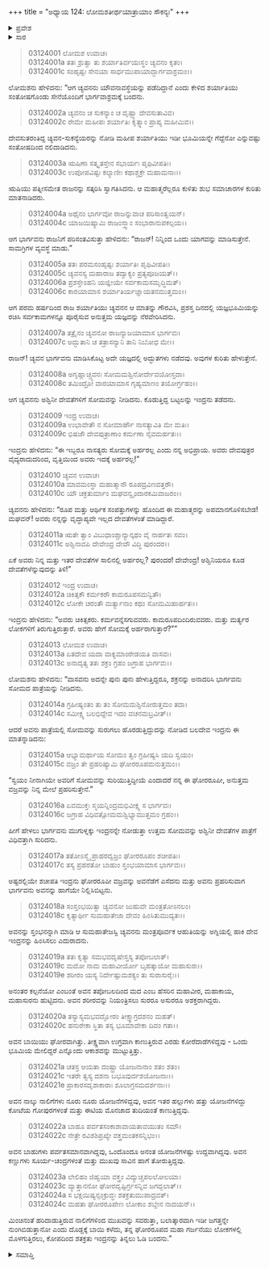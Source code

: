 +++
title = "ಅಧ್ಯಾಯ 124: ಲೋಮಶತೀರ್ಥಯಾತ್ರಾಯಾಂ ಸೌಕನ್ಯಃ"
+++

<details><summary>ಪ್ರವೇಶ</summary>


।।   ಓಂ ಓಂ ನಮೋ ನಾರಾಯಣಾಯ।।   ಶ್ರೀ ವೇದವ್ಯಾಸಾಯ ನಮಃ ।।

ಶ್ರೀ ಕೃಷ್ಣದ್ವೈಪಾಯನ ವೇದವ್ಯಾಸ ವಿರಚಿತ  

**ಶ್ರೀ ಮಹಾಭಾರತ**

**ಆರಣ್ಯಕ ಪರ್ವ**

**ತೀರ್ಥಯಾತ್ರಾ ಪರ್ವ**

**ಅಧ್ಯಾಯ 124**

</details>


<details><summary>ಸಾರ</summary>

ಚ್ಯವನನ ನೇತೃತ್ವದಲ್ಲಿ ರಾಜಾ ಶರ್ಯಾತಿಯು ಯಾಗವನ್ನು ನೆರವೇರಿಸಿದ್ದುದು; ಯಾಗದಲ್ಲಿ ಚ್ಯವನನು ಅಶ್ವಿನೀಕುಮಾರರಿಗೆ ಸೋಮವನ್ನು ನೀಡಲು ಇಂದ್ರನು ತಡೆದುದು (1-9). ಇಂದ್ರನು ಚ್ಯವನನ ಮೇಲೆ ವಜ್ರವನ್ನು ಎಸೆಯುತ್ತಿರುವಾಗ ಅವನನ್ನು ಹಾಗೆಯೇ ನಿಲ್ಲಿಸಿದ್ದುದು (10-17). ಇಂದ್ರನನ್ನು ನುಂಗಲು ಚ್ಯವನನು ಮದ ಎಂಬ ರಾಕ್ಷಸನನ್ನು ಸೃಷ್ಟಿಸಿದುದು (18-24).

</details>

> 03124001 ಲೋಮಶ ಉವಾಚ।  
03124001a ತತಃ ಶ್ರುತ್ವಾ ತು ಶರ್ಯಾತಿರ್ವಯಃಸ್ಥಂ ಚ್ಯವನಂ ಕೃತಂ।  
03124001c ಸಂಹೃಷ್ಟಃ ಸೇನಯಾ ಸಾರ್ಧಮುಪಾಯಾದ್ಭಾರ್ಗವಾಶ್ರಮಂ।।

ಲೋಮಶನು ಹೇಳಿದನು: “ಆಗ ಚ್ಯವನನು ಯೌವನಾವಸ್ಥೆಯನ್ನು ಪಡೆದಿದ್ದಾನೆ ಎಂದು ಕೇಳಿದ ಶರ್ಯಾತಿಯು ಸಂತೋಷಗೊಂಡು ಸೇನೆಯೊಂದಿಗೆ ಭಾರ್ಗವಾಶ್ರಮಕ್ಕೆ ಬಂದನು.

> 03124002a ಚ್ಯವನಂ ಚ ಸುಕನ್ಯಾಂ ಚ ದೃಷ್ಟ್ವಾ ದೇವಸುತಾವಿವ।  
03124002c ರೇಮೇ ಮಹೀಪಃ ಶರ್ಯಾತಿಃ ಕೃತ್ಸ್ನಾಂ ಪ್ರಾಪ್ಯ ಮಹೀಮಿವ।।

ದೇವಸುತರಂತಿದ್ದ ಚ್ಯವನ-ಸುಕನ್ಯೆಯರನ್ನು ನೋಡಿ ಮಹೀಪ ಶರ್ಯಾತಿಯು ಇಡೀ ಭೂಮಿಯನ್ನೇ ಗೆದ್ದೆನೋ ಎನ್ನುವಷ್ಟು ಸಂತೋಷದಿಂದ ನಲಿದಾಡಿದನು.

> 03124003a ಋಷಿಣಾ ಸತ್ಕೃತಸ್ತೇನ ಸಭಾರ್ಯಃ ಪೃಥಿವೀಪತಿಃ।   
03124003c ಉಪೋಪವಿಷ್ಟಃ ಕಲ್ಯಾಣೀಃ ಕಥಾಶ್ಚಕ್ರೇ ಮಹಾಮನಾಃ।।

ಋಷಿಯು ಪತ್ನೀಸಮೇತ ರಾಜನನ್ನು ಸತ್ಕರಿಸಿ ಸ್ವಾಗತಿಸಿದನು. ಆ ಮಹಾತ್ಮರೆಲ್ಲರೂ ಕುಳಿತು ಶುಭ ಸಮಾಚಾರಗಳ ಕುರಿತು ಮಾತನಾಡಿದರು.

> 03124004a ಅಥೈನಂ ಭಾರ್ಗವೋ ರಾಜನ್ನುವಾಚ ಪರಿಸಾಂತ್ವಯನ್।  
03124004c ಯಾಜಯಿಷ್ಯಾಮಿ ರಾಜಂಸ್ತ್ವಾಂ ಸಂಭಾರಾನುಪಕಲ್ಪಯ।।

ಆಗ ಭಾರ್ಗವನು ರಾಜನಿಗೆ ಪರಿಸಂತವಿಸುತ್ತಾ ಹೇಳಿದನು: “ರಾಜನ್! ನಿನ್ನಿಂದ ಒಂದು ಯಾಗವನ್ನು ಮಾಡಿಸುತ್ತೇನೆ. ಸಾಮಗ್ರಿಗಳ ವ್ಯವಸ್ಥೆ ಮಾಡು.”

> 03124005a ತತಃ ಪರಮಸಂಹೃಷ್ಟಃ ಶರ್ಯಾತಿಃ ಪೃಥಿವೀಪತಿಃ।  
03124005c ಚ್ಯವನಸ್ಯ ಮಹಾರಾಜ ತದ್ವಾಕ್ಯಂ ಪ್ರತ್ಯಪೂಜಯತ್।।  
03124006a ಪ್ರಶಸ್ತೇಽಹನಿ ಯಜ್ಞೀಯೇ ಸರ್ವಕಾಮಸಮೃದ್ಧಿಮತ್।   
03124006c ಕಾರಯಾಮಾಸ ಶರ್ಯಾತಿರ್ಯಜ್ಞಾಯತನಮುತ್ತಮಂ।।

ಆಗ ಪರಮ ಹರ್ಷದಿಂದ ರಾಜ ಶರ್ಯಾತಿಯು ಚ್ಯವನನ ಆ ಮಾತನ್ನು ಗೌರವಿಸಿ, ಪ್ರಶಸ್ತ ದಿನದಲ್ಲಿ ಯಜ್ಞಭೂಮಿಯನ್ನು ರಚಿಸಿ ಸರ್ವಕಾಮಗಳನ್ನೂ ಪೂರೈಸುವ ಅನುತ್ತಮ ಯಜ್ಞವನ್ನು ನೆರವೇರಿಸಿದನು.

> 03124007a ತತ್ರೈನಂ ಚ್ಯವನೋ ರಾಜನ್ಯಾಜಯಾಮಾಸ ಭಾರ್ಗವಃ।  
03124007c ಅದ್ಭುತಾನಿ ಚ ತತ್ರಾಸನ್ಯಾನಿ ತಾನಿ ನಿಬೋಧ ಮೇ।।

ರಾಜನ್! ಚ್ಯವನ ಭಾರ್ಗವನು ಮಾಡಿಸಿಕೊಟ್ಟ ಅದೇ ಯಜ್ಞದಲ್ಲಿ ಅದ್ಭುತಗಳು ನಡೆದವು. ಅವುಗಳ ಕುರಿತು ಹೇಳುತ್ತೇನೆ.

> 03124008a ಅಗೃಹ್ಣಾಚ್ಚ್ಯವನಃ ಸೋಮಮಶ್ವಿನೋರ್ದೇವಯೋಸ್ತದಾ।  
03124008c ತಮಿಂದ್ರೋ ವಾರಯಾಮಾಸ ಗೃಹ್ಯಮಾಣಂ ತಯೋರ್ಗ್ರಹಂ।।

ಆಗ ಚ್ಯವನನು ಅಶ್ವಿನೀ ದೇವತೆಗಳಿಗೆ ಸೋಮವನ್ನು ನೀಡಿದನು. ಕೊಡುತ್ತಿದ್ದ ಬಟ್ಟಲನ್ನು ಇಂದ್ರನು ತಡೆದನು.

> 03124009 ಇಂದ್ರ ಉವಾಚ।  
03124009a ಉಭಾವೇತೌ ನ ಸೋಮಾರ್ಹೌ ನಾಸತ್ಯಾವಿತಿ ಮೇ ಮತಿಃ।  
03124009c ಭಿಷಜೌ ದೇವಪುತ್ರಾಣಾಂ ಕರ್ಮಣಾ ನೈವಮರ್ಹತಃ।।

ಇಂದ್ರನು ಹೇಳಿದನು: “ಈ ಇಬ್ಬರೂ ನಾಸತ್ಯರು ಸೋಮಕ್ಕೆ ಅರ್ಹರಲ್ಲ ಎಂದು ನನ್ನ ಅಭಿಪ್ರಾಯ. ಅವರು ದೇವಪುತ್ರರ ವೈದ್ಯರಾದುದರಿಂದ, ವೃತ್ತಿಯಿಂದ ಅವರು ಇದಕ್ಕೆ ಅರ್ಹರಲ್ಲ!”

> 03124010 ಚ್ಯವನ ಉವಾಚ।  
03124010a ಮಾವಮಂಸ್ಥಾ ಮಹಾತ್ಮಾನೌ ರೂಪದ್ರವಿಣವತ್ತರೌ।   
03124010c ಯೌ ಚಕ್ರತುರ್ಮಾಂ ಮಘವನ್ವೃಂದಾರಕಮಿವಾಜರಂ।।

ಚ್ಯವನನು ಹೇಳಿದನು: “ರೂಪ ಮತ್ತು ಆರ್ಥಿಕ ಸಂಪತ್ತುಗಳನ್ನು ಹೊಂದಿದ ಈ ಮಹಾತ್ಮರನ್ನು ಅಪಮಾನಗೊಳಿಸಬೇಡ! ಮಘವನ್! ಅವರು ನನ್ನನ್ನು ವೃದ್ಧಾಪ್ಯವೇ ಇಲ್ಲದ ದೇವತೆಗಳಂತೆ ಮಾಡಿದ್ದಾರೆ.

> 03124011a ಋತೇ ತ್ವಾಂ ವಿಬುಧಾಂಶ್ಚಾನ್ಯಾನ್ಕಥಂ ವೈ ನಾರ್ಹತಃ ಸವಂ।  
03124011c ಅಶ್ವಿನಾವಪಿ ದೇವೇಂದ್ರ ದೇವೌ ವಿದ್ಧಿ ಪುರಂದರ।।

ಏಕೆ ಅವರು ನಿನ್ನ ಮತ್ತು ಇತರ ದೇವತೆಗಳ ಸಾಲಿನಲ್ಲಿ ಅರ್ಹರಲ್ಲ? ಪುರಂದರ! ದೇವೇಂದ್ರ! ಅಶ್ವಿನಿಯರೂ ಕೂಡ ದೇವತೆಗಳೆನ್ನುವುದನ್ನು ತಿಳಿ!”

> 03124012 ಇಂದ್ರ ಉವಾಚ।  
03124012a ಚಿಕಿತ್ಸಕೌ ಕರ್ಮಕರೌ ಕಾಮರೂಪಸಮನ್ವಿತೌ।   
03124012c ಲೋಕೇ ಚರಂತೌ ಮರ್ತ್ಯಾನಾಂ ಕಥಂ ಸೋಮಮಿಹಾರ್ಹತಃ।।

ಇಂದ್ರನು ಹೇಳಿದನು: “ಅವರು ಚಿಕಿತ್ಸಕರು. ಕರ್ಮವನ್ನೆಸಗುವವರು. ಕಾಮರೂಪದಿಂದಿರುವವರು. ಮತ್ತು ಮರ್ತ್ಯರ ಲೋಕಗಳಿಗೆ ತಿರುಗುತ್ತಿರುತ್ತಾರೆ. ಅವರು ಹೇಗೆ ಸೋಮಕ್ಕೆ ಅರ್ಹರಾಗುತ್ತಾರೆ?””

> 03124013 ಲೋಮಶ ಉವಾಚ।  
03124013a ಏತದೇವ ಯದಾ ವಾಕ್ಯಮಾಂರೇಡಯತಿ ವಾಸವಃ।  
03124013c ಅನಾದೃತ್ಯ ತತಃ ಶಕ್ರಂ ಗ್ರಹಂ ಜಗ್ರಾಹ ಭಾರ್ಗವಃ।।

ಲೋಮಶನು ಹೇಳಿದನು: “ವಾಸವನು ಅದನ್ನೇ ಪುನಃ ಪುನಃ ಹೇಳುತ್ತಿದ್ದರೂ, ಶಕ್ರನನ್ನು ಅನಾದರಿಸಿ ಭಾರ್ಗವನು ಸೋಮದ ಪಾತ್ರೆಯನ್ನು ನೀಡಿದನು.

> 03124014a ಗ್ರಹೀಷ್ಯಂತಂ ತು ತಂ ಸೋಮಮಶ್ವಿನೋರುತ್ತಮಂ ತದಾ।  
03124014c ಸಮೀಕ್ಷ್ಯ ಬಲಭಿದ್ದೇವ ಇದಂ ವಚನಮಬ್ರವೀತ್।।

ಆದರೆ ಅವನು ಪಾತ್ರೆಯಲ್ಲಿ ಸೋಮವನ್ನು ಸುರುಗಲು ಹೊರಡುತ್ತಿದ್ದುದನ್ನು ನೋಡಿದ ಬಲದೇವ ಇಂದ್ರನು ಈ ಮಾತನ್ನಾಡಿದನು:

> 03124015a ಆಭ್ಯಾಮರ್ಥಾಯ ಸೋಮಂ ತ್ವಂ ಗ್ರಹೀಷ್ಯಸಿ ಯದಿ ಸ್ವಯಂ।  
03124015c ವಜ್ರಂ ತೇ ಪ್ರಹರಿಷ್ಯಾಮಿ ಘೋರರೂಪಮನುತ್ತಮಂ।।

“ಸ್ವಯಂ ನೀನಾಗಿಯೇ ಅವರಿಗೆ ಸೋಮವನ್ನು ಸುರಿಯುತ್ತಿದ್ದೀಯೆ ಎಂದಾದರೆ ನನ್ನ ಈ ಘೋರರೂಪೀ, ಅನುತ್ತಮ ವಜ್ರವನ್ನು ನಿನ್ನ ಮೇಲೆ ಪ್ರಹರಿಸುತ್ತೇನೆ.”

> 03124016a ಏವಮುಕ್ತಃ ಸ್ಮಯನ್ನಿಂದ್ರಮಭಿವೀಕ್ಷ್ಯ ಸ ಭಾರ್ಗವಃ।  
03124016c ಜಗ್ರಾಹ ವಿಧಿವತ್ಸೋಮಮಶ್ವಿಭ್ಯಾಮುತ್ತಮಂ ಗ್ರಹಂ।।

ಹೀಗೆ ಹೇಳಲು ಭಾರ್ಗವನು ಮುಗುಳ್ನಕ್ಕು ಇಂದ್ರನನ್ನೇ ನೋಡುತ್ತಾ ಉತ್ತಮ ಸೋಮವನ್ನು ಅಶ್ವಿನೀ ದೇವತೆಗಳ ಪಾತ್ರೆಗೆ ವಿಧಿವತ್ತಾಗಿ ಸುರಿದನು.

> 03124017a ತತೋಽಸ್ಮೈ ಪ್ರಾಹರದ್ವಜ್ರಂ ಘೋರರೂಪಂ ಶಚೀಪತಿಃ।  
03124017c ತಸ್ಯ ಪ್ರಹರತೋ ಬಾಹುಂ ಸ್ತಂಭಯಾಮಾಸ ಭಾರ್ಗವಃ।।

ಅಷ್ಟರಲ್ಲಿಯೇ ಶಚೀಪತಿ ಇಂದ್ರನು ಘೋರರೂಪೀ ವಜ್ರವನ್ನು ಅವನೆಡೆಗೆ ಎಸೆದನು ಮತ್ತು ಅವನು ಪ್ರಹರಿಸುವಾಗ ಭಾರ್ಗವನು ಅವನನ್ನು ಹಾಗೆಯೇ ನಿಲ್ಲಿಸಿಬಿಟ್ಟನು.

> 03124018a ಸಂಸ್ತಂಭಯಿತ್ವಾ ಚ್ಯವನೋ ಜುಹುವೇ ಮಂತ್ರತೋಽನಲಂ।  
03124018c ಕೃತ್ಯಾರ್ಥೀ ಸುಮಹಾತೇಜಾ ದೇವಂ ಹಿಂಸಿತುಮುದ್ಯತಃ।।

ಅವನನ್ನು ಸ್ತಂಭನನ್ನಾಗಿ ಮಾಡಿ ಆ ಸುಮಹಾತೇಜಸ್ವಿ ಚ್ಯವನನು ಮಂತ್ರಪೂರ್ವಕ ಆಹುತಿಯನ್ನು ಅಗ್ನಿಯಲ್ಲಿ ಹಾಕಿ ದೇವ ಇಂದ್ರನನ್ನು ಹಿಂಸಿಸಲು ಎದುರಾದನು.

> 03124019a ತತಃ ಕೃತ್ಯಾ ಸಮಭವದೃಷೇಸ್ತಸ್ಯ ತಪೋಬಲಾತ್।   
03124019c ಮದೋ ನಾಮ ಮಹಾವೀರ್ಯೋ ಬೃಹತ್ಕಾಯೋ ಮಹಾಸುರಃ।।  
03124019e ಶರೀರಂ ಯಸ್ಯ ನಿರ್ದೇಷ್ಟುಮಶಕ್ಯಂ ತು ಸುರಾಸುರೈಃ।।

ಅನಂತರ ಕಲ್ಪನೆಯೋ ಎಂಬಂತೆ ಅವನ ತಪೋಬಲದಿಂದ ಮದ ಎಂಬ ಹೆಸರಿನ ಮಹಾವೀರ, ಮಹಾಕಾಯ, ಮಹಾಸುರನು ಹುಟ್ಟಿದನು. ಅವನ ಶರೀರವನ್ನು ನಿಯಂತ್ರಿಸಲು ಸುರರೂ ಅಸುರರೂ ಅಶಕ್ತರಾಗಿದ್ದರು.

> 03124020a ತಸ್ಯಾಸ್ಯಮಭವದ್ಘೋರಂ ತೀಕ್ಷ್ಣಾಗ್ರದಶನಂ ಮಹತ್।  
03124020c ಹನುರೇಕಾ ಸ್ಥಿತಾ ತಸ್ಯ ಭೂಮಾವೇಕಾ ದಿವಂ ಗತಾ।।

ಅವನ ಬಾಯಿಯು ಘೋರವಾಗಿತ್ತು. ತೀಕ್ಷ್ಣವಾಗಿ ಉಗ್ರವಾಗಿ ಕಾಣುತ್ತಿರುವ ಎರಡು ಕೋರೆದಾಡೆಗಳಿದ್ದವು - ಒಂದು ಭೂಮಿಯ ಮೇಲಿದ್ದರೆ ಎನ್ನೊಂದು ಆಕಾಶವನ್ನು ಮುಟ್ಟುತ್ತಿತ್ತು.

> 03124021a ಚತಸ್ರ ಆಯತಾ ದಂಷ್ಟ್ರಾ ಯೋಜನಾನಾಂ ಶತಂ ಶತಂ।  
03124021c ಇತರೇ ತ್ವಸ್ಯ ದಶನಾ ಬಭೂವುರ್ದಶಯೋಜನಾಃ।।   
03124021e ಪ್ರಾಕಾರಸದೃಶಾಕಾರಾಃ ಶೂಲಾಗ್ರಸಮದರ್ಶನಾಃ।।

ಅವನ ನಾಲ್ಕು ನಾಲಿಗೆಗಳು ನೂರು ನೂರು ಯೋಜನೆಗಳಿದ್ದವು, ಅವನ ಇತರ ಹಲ್ಲುಗಳು ಹತ್ತು ಯೋಜನೆಗಳಿದ್ದು ಕೋಟೆಯ ಗೋಪುರಗಳಂತೆ ಮತ್ತು ಈಟಿಯ ಮೊನಚಾದ ತುದಿಯಂತೆ ಕಾಣುತ್ತಿದ್ದವು.

> 03124022a ಬಾಹೂ ಪರ್ವತಸಂಕಾಶಾವಾಯತಾವಯುತಂ ಸಮೌ।  
03124022c ನೇತ್ರೇ ರವಿಶಶಿಪ್ರಖ್ಯೇ ವಕ್ತ್ರಮಂತಕಸನ್ನಿಭಂ।।

ಅವನ ಬಾಹುಗಳು ಪರ್ವತಸಮಾನವಾಗಿದ್ದವು, ಒಂದೊಂದೂ ಅನಂತ ಯೋಜನೆಗಳಷ್ಟು ಉದ್ದವಾಗಿದ್ದವು. ಅವನ ಕಣ್ಣುಗಳು ಸೂರ್ಯ-ಚಂದ್ರಗಳಂತೆ ಮತ್ತು ಮುಖವು ಸಾವಿನ ಹಾಗೆ ತೋರುತ್ತಿದ್ದವು.

> 03124023a ಲೇಲಿಹಂ ಜಿಹ್ವಯಾ ವಕ್ತ್ರಂ ವಿದ್ಯುಚ್ಚಪಲಲೋಲಯಾ।  
03124023c ವ್ಯಾತ್ತಾನನೋ ಘೋರದೃಷ್ಟಿರ್ಗ್ರಸನ್ನಿವ ಜಗದ್ಬಲಾತ್।।  
03124024a ಸ ಭಕ್ಷಯಿಷ್ಯನ್ಸಂಕ್ರುದ್ಧಃ ಶತಕ್ರತುಮುಪಾದ್ರವತ್।  
03124024c ಮಹತಾ ಘೋರರೂಪೇಣ ಲೋಕಾಂ ಶಬ್ದೇನ ನಾದಯನ್।।

ಮಿಂಚಿನಂತೆ ಹರಿದಾಡುತ್ತಿರುವ ನಾಲಿಗೆಗಳಿಂದ ಮುಖವನ್ನು ಸವರುತ್ತಾ, ಬಲಾತ್ಕಾರವಾಗಿ ಇಡೀ ಜಗತ್ತನ್ನೇ ನುಂಗಿಬಿಡುತ್ತಾನೋ ಎಂದು ದೊಡ್ಡಕ್ಕೆ ಬಾಯಿ ಕಳೆದು, ತನ್ನ ಘೋರರೂಪದ ಮಹಾ ಗರ್ಜನೆಯು ಲೋಕಗಳಲ್ಲಿ ಮೊಳಗುತ್ತಿರಲು, ಕೋಪದಿಂದ ಶತಕ್ರತು ಇಂದ್ರನನ್ನು ತಿನ್ನಲು ಓಡಿ ಬಂದನು.”



<details><summary>ಸಮಾಪ್ತಿ</summary>

ಇತಿ ಶ್ರೀ ಮಹಾಭಾರತೇ ಆರಣ್ಯಕಪರ್ವಣಿ ತೀರ್ಥಯಾತ್ರಾಪರ್ವಣಿ ಲೋಮಶತೀರ್ಥಯಾತ್ರಾಯಾಂ ಸೌಕನ್ಯೇ ಚತುರ್ವಿಂಶತ್ಯಧಿಕಶತತಮೋಽಧ್ಯಾಯಃ।  
ಇದು ಮಹಾಭಾರತದ ಆರಣ್ಯಕಪರ್ವದಲ್ಲಿ ತೀರ್ಥಯಾತ್ರಾಪರ್ವದಲ್ಲಿ ಲೋಮಶತೀರ್ಥಯಾತ್ರೆಯಲ್ಲಿ ಸೌಕನ್ಯದಲ್ಲಿ ನೂರಾಇಪ್ಪತ್ನಾಲ್ಕನೆಯ ಅಧ್ಯಾಯವು.


</details>
